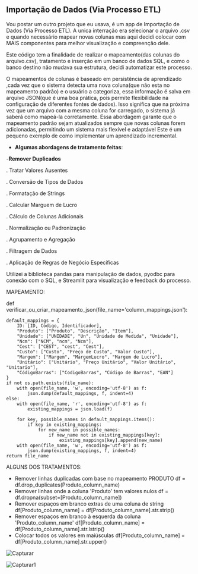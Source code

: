 ## Importação de Dados (Via Processo ETL)

Vou postar um outro projeto que eu usava, é um app de Importação de Dados (Via Processo ETL).
A unica interração era selecionar o arquivo .csv e quando necessário mapear novas colunas mas aqui decidi colocar com MAIS componentes para melhor visualização e compreenção dele.

Este código tem a finalidade de realizar o mapeamento(das colunas do arquivo.csv), tratamento e inserção em um banco de dados SQL, e como o banco destino não mudava sua estrutura, decidi automatizar este processo.

O mapeamentos de colunas é baseado em persistência de aprendizado ,cada vez que o sistema detecta uma nova coluna(que não esta no mapeamento padrão) e o usuário a categoriza, essa informação é salva em arquivo JSON(que é uma boa prática, pois permite flexibilidade na configuração de diferentes fontes de dados). Isso significa que na próxima vez que um arquivo com a mesma coluna for carregado, o sistema já saberá como mapeá-la corretamente.
Essa abordagem garante que o mapeamento padrão sejam atualizados sempre que novas colunas forem adicionadas, permitindo um sistema mais flexível e adaptável
Este é um pequeno exemplo de como implementar um aprendizado incremental.

- **Algumas abordagens de tratamento feitas**:

-**Remover Duplicados**

. Tratar Valores Ausentes

. Conversão de Tipos de Dados
   
. Formatação de Strings

. Calcular Marguem de Lucro
    
. Cálculo de Colunas Adicionais
 
. Normalização ou Padronização

. Agrupamento e Agregação

. Filtragem de Dados
     
. Aplicação de Regras de Negócio Específicas
   
Utilizei a biblioteca pandas para manipulação de dados, pyodbc para conexão com o SQL, e Streamlit para visualização e feedback do processo.

MAPEAMENTO:

def verificar_ou_criar_mapeamento_json(file_name='column_mappings.json'):

    default_mappings = {
        ID: [ID, Código, Identificador],
        "Produto": ["Produto", "Descrição", "Item"],
        "Unidade": ["UNIDADE", "Un", "Unidade de Medida", "Unidade"],
        "Ncm": ["NCM", "ncm", "Ncm"],
        "Cest": ["CEST", "cest", "Cest"],
        "Custo": ["Custo", "Preço de Custo", "Valor Custo"],
        "Margem": ["Margem", "MargemLucro", "Margem de Lucro"],
        "Unitário": ["Unitário", "Preço Unitário", "Valor Unitário", "Unitario"],
        "CódigoBarras": ["CodigoBarras", "Código de Barras", "EAN"]
    }
    if not os.path.exists(file_name):
        with open(file_name, 'w', encoding='utf-8') as f:
            json.dump(default_mappings, f, indent=4)
    else:
        with open(file_name, 'r', encoding='utf-8') as f:
            existing_mappings = json.load(f)

        for key, possible_names in default_mappings.items():
            if key in existing_mappings:
                for new_name in possible_names:
                    if new_name not in existing_mappings[key]:
                        existing_mappings[key].append(new_name)
        with open(file_name, 'w', encoding='utf-8') as f:
            json.dump(existing_mappings, f, indent=4)
    return file_name

ALGUNS DOS TRATAMENTOS:
- Remover linhas duplicadas com base no mapeamento PRODUTO
df = df.drop_duplicates(Produto_column_name)
- Remover linhas onde a coluna 'Produto' tem valores nulos
df = df.dropna(subset=[Produto_column_name])
- Remover espaços em branco extras de uma coluna de string
df[Produto_column_name] = df[Produto_column_name].str.strip()
- Remover espaços em branco à esquerda da coluna 'Produto_column_name'
df[Produto_column_name] = df[Produto_column_name].str.lstrip()
- Colocar todos os valores em maiúsculas
df[Produto_column_name] = df[Produto_column_name].str.upper()

![Capturar](https://github.com/user-attachments/assets/55cdd541-3301-45b4-ba02-5aa66e19248f)

![Capturar1](https://github.com/user-attachments/assets/6e2d84f9-ff1d-4ecc-88c7-1efe3b1b73c1)


